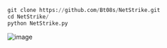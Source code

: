 ```py
git clone https://github.com/Bt08s/NetStrike.git
cd NetStrike/
python NetStrike.py
```

![image](https://github.com/Bt08s/NetStrike/assets/68190921/3c97d3b9-ab86-436c-8dce-fe2714b82b4e)
